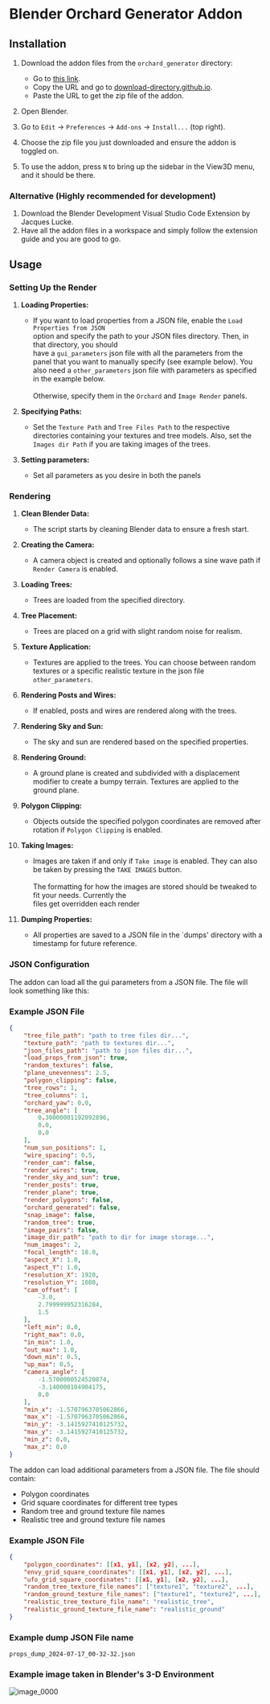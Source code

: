 # Blender Orchard Generator Addon

## Installation

1. Download the addon files from the `orchard_generator` directory:
    - Go to [this link](https://github.com/OSUrobotics/blender_virtual_orchard/tree/addon/addon/orchard_generator).
    - Copy the URL and go to [download-directory.github.io](https://download-directory.github.io/).
    - Paste the URL to get the zip file of the addon.

2. Open Blender.

3. Go to `Edit` -> `Preferences` -> `Add-ons` -> `Install...` (top right).

4. Choose the zip file you just downloaded and ensure the addon is toggled on.

5. To use the addon, press `N` to bring up the sidebar in the View3D menu, and it should be there.

### Alternative (Highly recommended for development)

 1. Download the Blender Development Visual Studio Code Extension by Jacques Lucke.
 2. Have all the addon files in a workspace and simply follow the extension guide and you are good to go.

## Usage

### Setting Up the Render

1. **Loading Properties:**
   - If you want to load properties from a JSON file, enable the `Load Properties from JSON` \
   option and specify the path to your JSON files directory. Then, in that directory, you should \
   have a `gui_parameters` json file with all the parameters from the panel that you want to manually specify (see example below). You also need a `other_parameters` json file with parameters as specified in the example
   below.
   \
   \
   Otherwise, specify them in the `Orchard` and `Image Render` panels.

2. **Specifying Paths:**
   - Set the `Texture Path` and `Tree Files Path` to the respective directories containing your textures and tree models. Also, set the `Images dir Path` if you are taking images of the trees.

3. **Setting parameters:**
   - Set all parameters as you desire in both the panels 

### Rendering

1. **Clean Blender Data:**
   - The script starts by cleaning Blender data to ensure a fresh start.

2. **Creating the Camera:**
   - A camera object is created and optionally follows a sine wave path if `Render Camera` is enabled.

3. **Loading Trees:**
   - Trees are loaded from the specified directory.

4. **Tree Placement:**
   - Trees are placed on a grid with slight random noise for realism.

5. **Texture Application:**
   - Textures are applied to the trees. You can choose between random textures or a specific realistic texture in the json file `other_parameters`.

6. **Rendering Posts and Wires:**
   - If enabled, posts and wires are rendered along with the trees.

7. **Rendering Sky and Sun:**
   - The sky and sun are rendered based on the specified properties.

8. **Rendering Ground:**
   - A ground plane is created and subdivided with a displacement modifier to create a bumpy terrain. Textures are applied to the ground plane.

9. **Polygon Clipping:**
   - Objects outside the specified polygon coordinates are removed after rotation if `Polygon Clipping` is enabled.

10. **Taking Images:**
    - Images are taken if and only if `Take image` is enabled. They can also be taken by pressing the `TAKE IMAGES` button.
    \
    \
    The formatting for how the images are stored should be tweaked to fit your needs. Currently the \
    files get overridden each render

11. **Dumping Properties:**
    - All properties are saved to a JSON file in the `dumps' directory with a timestamp for future reference.

### JSON Configuration

The addon can load all the gui parameters from a JSON file. The file will look something like this:

### Example JSON File

```json
{
    "tree_file_path": "path to tree files dir...",
    "texture_path": "path to textures dir...",
    "json_files_path": "path to json files dir...",
    "load_props_from_json": true,
    "random_textures": false,
    "plane_unevenness": 2.5,
    "polygon_clipping": false,
    "tree_rows": 1,
    "tree_columns": 1,
    "orchard_yaw": 0.0,
    "tree_angle": [
        0.30000001192092896,
        0.0,
        0.0
    ],
    "num_sun_positions": 1,
    "wire_spacing": 0.5,
    "render_cam": false,
    "render_wires": true,
    "render_sky_and_sun": true,
    "render_posts": true,
    "render_plane": true,
    "render_polygons": false,
    "orchard_generated": false,
    "snap_image": false,
    "random_tree": true,
    "image_pairs": false,
    "image_dir_path": "path to dir for image storage...",
    "num_images": 2,
    "focal_length": 18.0,
    "aspect_X": 1.0,
    "aspect_Y": 1.0,
    "resolution_X": 1920,
    "resolution_Y": 1080,
    "cam_offset": [
        -3.0,
        2.799999952316284,
        1.5
    ],
    "left_min": 0.0,
    "right_max": 0.0,
    "in_min": 1.0,
    "out_max": 1.0,
    "down_min": 0.5,
    "up_max": 0.5,
    "camera_angle": [
        -1.5700000524520874,
        -3.140000104904175,
        0.0
    ],
    "min_x": -1.5707963705062866,
    "max_x": -1.5707963705062866,
    "min_y": -3.1415927410125732,
    "max_y": -3.1415927410125732,
    "min_z": 0.0,
    "max_z": 0.0
}
```

The addon can load additional parameters from a JSON file. The file should contain:

- Polygon coordinates
- Grid square coordinates for different tree types
- Random tree and ground texture file names
- Realistic tree and ground texture file names

### Example JSON File

```json
{
    "polygon_coordinates": [[x1, y1], [x2, y2], ...],
    "envy_grid_square_coordinates": [[x1, y1], [x2, y2], ...],
    "ufo_grid_square_coordinates": [[x1, y1], [x2, y2], ...],
    "random_tree_texture_file_names": ["texture1", "texture2", ...],
    "random_ground_texture_file_names": ["texture1", "texture2", ...],
    "realistic_tree_texture_file_name": "realistic_tree",
    "realistic_ground_texture_file_name": "realistic_ground"
}
```

### Example dump JSON File name

`props_dump_2024-07-17_00-32-32.json`

### Example image taken in Blender's 3-D Environment
![image_0000](https://github.com/user-attachments/assets/bf88253b-6720-42a8-8718-a78da64270fb)

